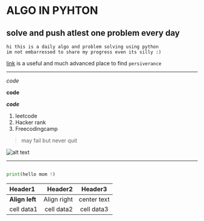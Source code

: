 # ALGO IN PYHTON 
## solve and push atlest one problem every day 

```
hi this is a daily algo and problem solving using python
im not embarressed to share my progress even its silly :)
```
[link](https://dev.to/search?q=django%20drawbacks) is a useful and much advanced place to find `persiverance`
****
*code*

**code**

***code***

1. leetcode
1. Hacker rank 
1. Freecodingcamp
 > may fail but never quit  

![alt text](https://images.hdqwalls.com/download/python-logo-4k-i6-3840x2160.jpg)
***

  ```python
  
  print(hello mom !)

  ``` 


|Header1 |Header2  | Header3|
|:--- | ---: | :---:|
|**Align left**| Align right|center text|
|cell data1|cell data2|cell data3|
